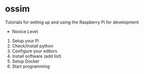 # ossim
Tutorials for setting up and using the Raspberry Pi for development

* Novice Level

1. Setup your Pi
2. Check/Install python
3. Configure your editors
4. Install software (add list)
5. Setup Docker
6. Start programming

